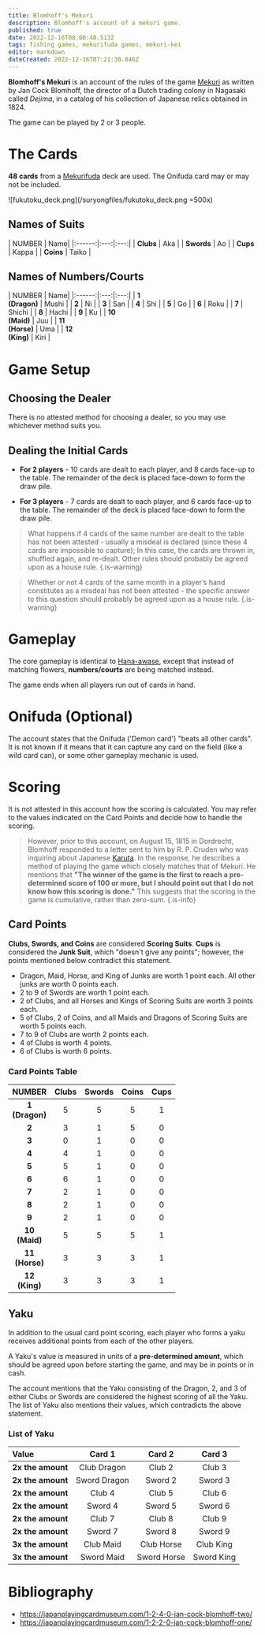 ```yaml
---
title: Blomhoff's Mekuri
description: Blomhoff's account of a mekuri game.
published: true
date: 2022-12-16T08:00:40.513Z
tags: fishing games, mekurifuda games, mekuri-kei
editor: markdown
dateCreated: 2022-12-16T07:21:30.846Z
---
```


**Blomhoff's Mekuri** is an account of the rules of the game [Mekuri](/en/mekurifuda/games/mekuri) as written by Jan Cock Blomhoff, the director of a Dutch trading colony in Nagasaki called *Dejima*, in a catalog of his collection of Japanese relics obtained in 1824.

The game can be played by 2 or 3 people.

# The Cards
**48 cards** from a [Mekurifuda](/en/mekurifuda) deck are used. The Onifuda card may or may not be included.

![fukutoku_deck.png](/suryongfiles/fukutoku_deck.png =500x)

## Names of Suits
| NUMBER | Name|
|:------:|:---:|:---:|
| **Clubs** | Aka |
| **Swords** | Ao |
| **Cups** | Kappa |
| **Coins**  | Taiko |

## Names of Numbers/Courts
| NUMBER | Name|
|:------:|:---:|:---:|
| **1</br>(Dragon)** | Mushi |
| **2** | Ni |
| **3** | San |
| **4**  | Shi |
| **5**  | Go |
| **6**  | Roku |
| **7**  | Shichi |
| **8**  | Hachi |
| **9**  | Ku |
| **10</br>(Maid)**  | Juu |
| **11</br>(Horse)**  | Uma |
| **12</br>(King)**  | Kiri |

# Game Setup
## Choosing the Dealer
There is no attested method for choosing a dealer, so you may use whichever method suits you.

## Dealing the Initial Cards
- **For 2 players** - 10 cards are dealt to each player, and 8 cards face-up to the table. The remainder of the deck is placed face-down to form the draw pile.

- **For 3 players** - 7 cards are dealt to each player, and 6 cards face-up to the table. The remainder of the deck is placed face-down to form the draw pile.

> What happens if 4 cards of the same number are dealt to the table has not been attested - usually a misdeal is declared (since these 4 cards are impossible to capture); In this case, the cards are thrown in, shuffled again, and re-dealt. Other rules should probably be agreed upon as a house rule.
{.is-warning}

> Whether or not 4 cards of the same month in a player’s hand constitutes as a misdeal has not been attested - the specific answer to this question should probably be agreed upon as a house rule.
{.is-warning}

# Gameplay
The core gameplay is identical to [Hana-awase](/en/hanafuda/games/hana-awase), except that instead of matching flowers, **numbers/courts** are being matched instead.

The game ends when all players run out of cards in hand.

# Onifuda (Optional)
The account states that the Onifuda ('Demon card') "beats all other cards". It is not known if it means that it can capture any card on the field (like a wild card can), or some other gameplay mechanic is used.

# Scoring
It is not attested in this account how the scoring is calculated. You may refer to the values indicated on the Card Points and decide how to handle the scoring.

> However, prior to this account, on August 15, 1815 in Dordrecht, Blomhoff responded to a letter sent to him by R. P. Cruden who was inquiring about Japanese [Karuta](/en/karuta). In the response, he describes a method of playing the game which closely matches that of Mekuri. He mentions that **"The winner of the game is the first to reach a pre-determined score of 100 or more, but I should point out that I do not know how this scoring is done."** This suggests that the scoring in the game is cumulative, rather than zero-sum.
{.is-info}

## Card Points
**Clubs, Swords, and Coins** are considered **Scoring Suits**.
**Cups** is considered the **Junk Suit**, which "doesn't give any points"; however, the points mentioned below contradict this statement.

- Dragon, Maid, Horse, and King of Junks are worth 1 point each. All other junks are worth 0 points each.
- 2 to 9 of Swords are worth 1 point each.
- 2 of Clubs, and all Horses and Kings of Scoring Suits are worth 3 points each.
- 5 of Clubs, 2 of Coins, and all Maids and Dragons of Scoring Suits are worth 5 points each.
- 7 to 9 of Clubs are worth 2 points each.
- 4 of Clubs is worth 4 points.
- 6 of Clubs is worth 6 points.

### Card Points Table
| NUMBER | Clubs | Swords | Coins | Cups |
|:------:|:---:|:---:|:---:|:---:|
| **1</br>(Dragon)** | 5 | 5 | 5 | 1 |
| **2** | 3 | 1 | 5 | 0 |
| **3** | 0 | 1 | 0 | 0 |
| **4**  | 4 | 1 | 0 | 0 |
| **5**  | 5 | 1 | 0 | 0 |
| **6**  | 6 | 1 | 0 | 0 |
| **7**  | 2 | 1 | 0 | 0 |
| **8**  | 2 | 1 | 0 | 0 |
| **9**  | 2 | 1 | 0 | 0 |
| **10</br>(Maid)**  | 5 | 5 | 5 | 1 |
| **11</br>(Horse)**  | 3 | 3 | 3 | 1 |
| **12</br>(King)**  | 3 | 3 | 3 | 1 |

## Yaku
In addition to the usual card point scoring, each player who forms a yaku receives additional points from each of the other players.

A Yaku's value is measured in units of a **pre-determined amount**, which should be agreed upon before starting the game, and may be in points or in cash.

The account mentions that the Yaku consisting of the Dragon, 2, and 3 of either Clubs or Swords are considered the highest scoring of all the Yaku. The list of Yaku also mentions their values, which contradicts the above statement.

### List of Yaku
| Value | Card 1 | Card 2 | Card 3 |
|:---|:---:|:---:|:---:|
| **2x the amount**  | Club Dragon | Club 2 | Club 3 |
| **2x the amount**  | Sword Dragon | Sword 2 | Sword 3 |
| **2x the amount** | Club 4 | Club 5 | Club 6 |
| **2x the amount** | Sword 4 | Sword 5 | Sword 6 |
| **2x the amount** | Club 7 | Club 8 | Club 9 |
| **2x the amount** | Sword 7 | Sword 8 | Sword 9 |
| **3x the amount**  | Club Maid | Club Horse | Club King |
| **3x the amount**  | Sword Maid | Sword Horse | Sword King |

# Bibliography
- https://japanplayingcardmuseum.com/1-2-4-0-jan-cock-blomhoff-two/
- https://japanplayingcardmuseum.com/1-2-2-0-jan-cock-blomhoff-one/